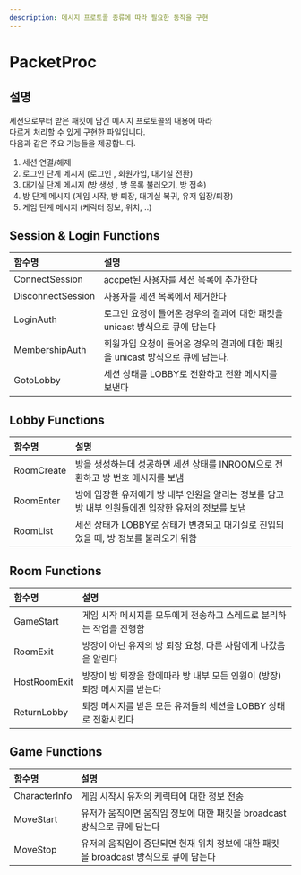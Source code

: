 ```yaml
---
description: 메시지 프로토콜 종류에 따라 필요한 동작을 구현
---
```


# PacketProc

## 설명

세션으로부터 받은 패킷에 담긴 메시지 프로토콜의 내용에 따라  
다르게 처리할 수 있게 구현한 파일입니다.  
다음과 같은 주요 기능들을 제공합니다.

1. 세션 연결/해제  
2. 로그인 단계 메시지 \(로그인 , 회원가입, 대기실 전환\)  
3. 대기실 단계 메시지 \(방 생‌성 , 방 목록 불러오기, 방 접속\)  
4. 방 단계 메시지 \(게임 시작, 방 퇴장, 대기실 복귀, 유저 입장/퇴장\)  
5. 게임 단계 메시지 \(케릭터 정보,  위치, ..\)

## Session & Login Functions

| 함수명 | 설명 |
| :--- | :--- |
| ConnectSession | accpet된 사용자를 세션 목록에 추가한다 |
| DisconnectSession | 사용자를 세션 목록에서 제거한다 |
| LoginAuth | 로그인 요청이 들어온 경우의 결과에 대한 패킷을 unicast 방식으로 큐에 담는다 |
| MembershipAuth | 회원가입 요청이 들어온 경우의 결과에 대한 패킷을 unicast 방식으로 큐에 담는다. |
| GotoLobby | 세션 상태를 LOBBY로 전환하고 전환 메시지를 보낸다 |



## Lobby Functions

| 함수명 | 설명 |
| :--- | :--- |
| RoomCreate | 방을 생성하는데 성공하면 세션 상태를 INROOM으로 전환하고 방 번호 메시지를 보냄 |
| RoomEnter | 방에 입장한 유저에게 방 내부 인원을 알리는 정보를 담고 방 내부 인원들에겐 입장한 유저의 정보를 보냄 |
| RoomList | 세션 상태가 LOBBY로 상태가 변경되고 대기실로 진입되었을 때, 방 정보를 불러오기 위함 |

## Room Functions

| 함수명 | 설명 |
| :--- | :--- |
| GameStart | 게임 시작 메시지를 모두에게 전송하고 스레드로 분리하는 작업을 진행함 |
| RoomExit | 방장이 아닌 유저의 방 퇴장 요청, 다른 사람에게 나갔음을 알린다 |
| HostRoomExit | 방장이 방 퇴장을 함에따라 방 내부 모든 인원이 \(방장\)퇴장 메시지를 받는다 |
| ReturnLobby | 퇴장 메시지를 받은 모든 유저들의 세션을 LOBBY 상태로 전환시킨다 |

## Game Functions

| 함수명 | 설명 |
| :--- | :--- |
| CharacterInfo | 게임 시작시 유저의 케릭터에 대한 정보 전송 |
| MoveStart | 유저가 움직이면 움직임 정보에 대한 패킷을 broadcast 방식으로 큐에 담는다 |
| MoveStop | 유저의 움직임이 중단되면 현재 위치 정보에 대한 패킷을 broadcast 방식으로 큐에 담는다 |

